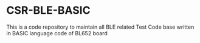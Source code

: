 # CSR-BLE-BASIC
This is a code repository to maintain all BLE related Test Code base written in BASIC language code of BL652 board
